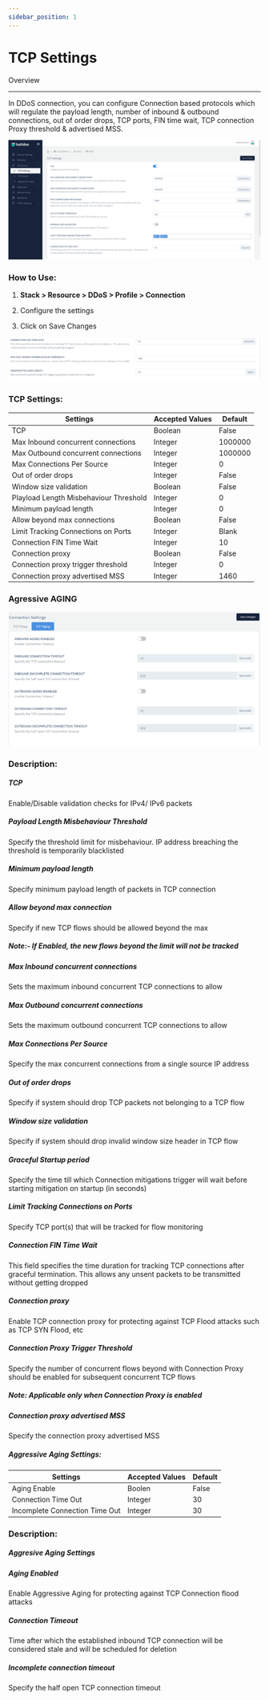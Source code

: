 ```yaml
---
sidebar_position: 1
---
```


# TCP Settings

Overview

---

In DDoS connection, you can configure Connection based protocols which will regulate the payload length, number of inbound & outbound connections, out of order drops, TCP ports, FIN time wait, TCP connection Proxy threshold & advertised MSS.

![](\img\ddos\v6\docs\ddos9.png)

### **How to Use:**

1. **Stack > Resource > DDoS > Profile > Connection**

2. Configure the settings

3. Click on Save Changes

![](\img\ddos\v6\docs\ddos10.png)

### **TCP Settings:**

| Settings                                | Accepted Values  | Default  |
|-----------------------------------------|------------------|----------|
| TCP                                     | Boolean          | False    |
| Max Inbound concurrent connections      | Integer          | 1000000  |
| Max Outbound concurrent connections     | Integer          | 1000000  |
| Max Connections Per Source              | Integer          | 0        |
| Out of order drops                      | Integer          | False    |
| Window size validation                  | Boolean          | False    |
| PIayload Length Misbehaviour Threshold  | Integer          | 0        |
| Minimum payload length                  | Integer          | 0        |
| Allow beyond max connections            | Boolean          | False    |
| Limit Tracking Connections on Ports     | Integer          | Blank    |
| Connection FIN Time Wait                | Integer          | 10       |
| Connection proxy                        | Boolean          | False    |
| Connection proxy trigger threshold      | Integer          | 0        |
| Connection proxy advertised MSS         | Integer          | 1460     |

### **Agressive AGING**

![tcp_aging](\img\ddos\v6\docs\ddos11.png)

### **Description:**

##### **TCP**

Enable/Disable validation checks for IPv4/ IPv6 packets

##### **Payload Length Misbehaviour Threshold**

Specify the threshold limit for misbehaviour. IP address breaching the threshold is temporarily blacklisted

##### **Minimum payload length**

Specify minimum payload length of packets in TCP connection

##### **Allow beyond max connection**

Specify if new TCP flows should be allowed beyond the max

##### Note:- If Enabled, the new flows beyond the limit will not be tracked

##### **Max Inbound concurrent connections**

Sets the maximum inbound concurrent TCP connections to allow

##### **Max Outbound concurrent connections**

Sets the maximum outbound concurrent TCP connections to allow

##### **Max Connections Per Source**

Specify the max concurrent connections from a single source IP address

##### **Out of order drops**

Specify if system should drop TCP packets not belonging to a TCP flow

##### **Window size validation**

Specify if system should drop invalid window size header in TCP flow

##### **Graceful Startup period**

Specify the time till which Connection mitigations trigger will wait before starting mitigation on startup (in seconds)

##### **Limit Tracking Connections on Ports**

Specify TCP port(s) that will be tracked for flow monitoring

##### **Connection FIN Time Wait**

This field specifies the time duration for tracking TCP connections after graceful termination. This allows any unsent packets to be transmitted without getting dropped

##### **Connection proxy**

Enable TCP connection proxy for protecting against TCP Flood attacks such as TCP SYN Flood, etc

##### **Connection Proxy Trigger Threshold**

Specify the number of concurrent flows beyond with Connection Proxy should be enabled for subsequent concurrent TCP flows

##### Note:  Applicable only when Connection Proxy is enabled

##### **Connection proxy advertised MSS**

Specify the connection proxy advertised MSS

##### **Aggressive Aging Settings:**

| Settings                       | Accepted Values | Default |
|--------------------------------|-----------------|---------|
| Aging Enable                   | Boolen          | False   |
| Connection Time Out            | Integer         | 30      |
| Incomplete Connection Time Out | Integer         | 30      |

### **Description:**

##### **Aggresive Aging Settings**

##### **Aging Enabled**

Enable Aggressive Aging for protecting against TCP Connection flood attacks

##### **Connection Timeout**

Time after which the established inbound TCP connection will be considered stale and will be scheduled for deletion

##### **Incomplete connection timeout**

Specify the half open TCP connection timeout